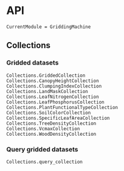 # API
```@meta
CurrentModule = GriddingMachine
```


## Collections

### Gridded datasets
```@docs
Collections.GriddedCollection
Collections.CanopyHeightCollection
Collections.ClumpingIndexCollection
Collections.LandMaskCollection
Collections.LeafNitrogenCollection
Collections.LeafPhosphorusCollection
Collections.PlantFunctionalTypeCollection
Collections.SoilColorCollection
Collections.SpecificLeafAreaCollection
Collections.TreeDensityCollection
Collections.VcmaxCollection
Collections.WoodDensityCollection
```

### Query gridded datasets
```@docs
Collections.query_collection
```
